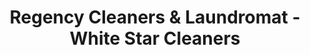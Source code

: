 ---
title: "Regency Cleaners & Laundromat - White Star Cleaners"
url: /durham/regency-cleaners-and-laundromat-white-star-cleaners/
shop: laundry
---
